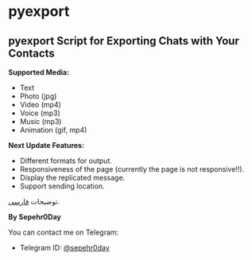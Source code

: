 # pyexport

## pyexport Script for Exporting Chats with Your Contacts

**Supported Media:**
- Text
- Photo (jpg)
- Video (mp4)
- Voice (mp3)
- Music (mp3)
- Animation (gif, mp4)

**Next Update Features:**
- Different formats for output.
- Responsiveness of the page (currently the page is not responsive!!).
- Display the replicated message.
- Support sending location.

توضیحات [فارسی](https://github.com/Sepehr0Day/pyexport/blob/main/README-FA.md).


**By Sepehr0Day**

You can contact me on Telegram:
- Telegram ID: [@sepehr0day](https://t.me/sepehr0day)
